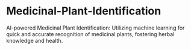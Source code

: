 # Medicinal-Plant-Identification
 AI-powered Medicinal Plant Identification: Utilizing machine learning for quick and accurate recognition of medicinal plants, fostering herbal knowledge and health.
